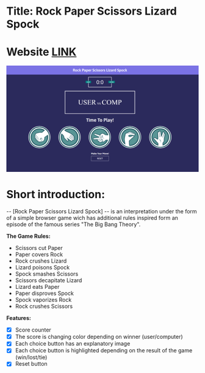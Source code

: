 # Title: Rock Paper Scissors Lizard Spock
# Website [LINK](https://antoniobaciu.github.io/rock-paper-scissors-lizard-spock/)
![](img/game-preview.png)

# Short introduction:
-- [Rock Paper Scissors Lizard Spock] -- is an interpretation under the form of a simple browser game 
wich has additional rules inspired form an episode of the famous series "The Big Bang Theory".

__The Game Rules:__

* Scissors cut Paper
* Paper covers Rock
* Rock crushes Lizard
* Lizard poisons Spock
* Spock smashes Scissors
* Scissors decapitate Lizard
* Lizard eats Paper
* Paper disproves Spock
* Spock vaporizes Rock
* Rock crushes Scissors

__Features:__
- [x] Score counter
- [x] The score is changing color depending on winner (user/computer)
- [x] Each choice button has an explanatory image
- [x] Each choice button is highlighted depending on the result of the game (win/lost/tie)
- [x] Reset button
